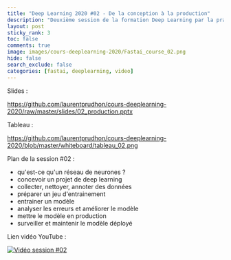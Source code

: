 ```yaml
---
title: "Deep Learning 2020 #02 - De la conception à la production"
description: "Deuxième session de la formation Deep Learning par la pratique 2020."
layout: post
sticky_rank: 3
toc: false
comments: true
image: images/cours-deeplearning-2020/Fastai_course_02.png
hide: false
search_exclude: false
categories: [fastai, deeplearning, video]
---
```


Slides :

https://github.com/laurentprudhon/cours-deeplearning-2020/raw/master/slides/02_production.pptx

Tableau :

https://github.com/laurentprudhon/cours-deeplearning-2020/blob/master/whiteboard/tableau_02.png

Plan de la session #02 :
- qu'est-ce qu'un réseau de neurones ?
- concevoir un projet de deep learning
- collecter, nettoyer, annoter des données
- préparer un jeu d'entrainement
- entrainer un modèle
- analyser les erreurs et améliorer le modèle
- mettre le modèle en production
- surveiller et maintenir le modèle déployé

Lien vidéo YouTube :

[![Vidéo session #02](https://img.youtube.com/vi/24fveSnrT8g/0.jpg)](https://www.youtube.com/watch?v=24fveSnrT8g)
